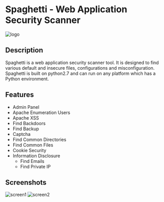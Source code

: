 # Spaghetti - Web Application Security Scanner

 ![logo](https://github.com/m4ll0k/Spaghetti/blob/master/screenshots/logo.png)

## Description
Spaghetti is a web application security scanner tool. It is designed to find various default and insecure files, configurations and misconfiguration. Spaghetti is built on python2.7 and can run on any platform which has a Python environment.

## Features
- Admin Panel
- Apache Enumeration Users
- Apache XSS
- Find Backdoors
- Find Backup
- Captcha
- Find Common Directories
- Find Common Files
- Cookie Security
- Information Disclosure
  - Find Emails
  - Find Private IP

## Screenshots
![screen1](https://github.com/m4ll0k/Spaghetti/blob/master/screenshots/screenshot_1.png)
![screen2](https://github.com/m4ll0k/Spaghetti/blob/master/screenshots/screenshot_2.png)
